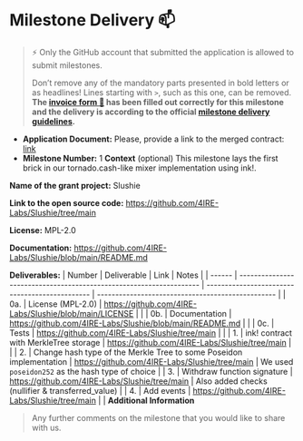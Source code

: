 # Milestone Delivery :mailbox:
> :zap: Only the GitHub account that submitted the application is allowed to submit milestones.
>
> Don’t remove any of the mandatory parts presented in bold letters or as headlines! Lines starting with `>`, such as this one, can be removed.
**The [invoice form :pencil:](https://docs.google.com/forms/d/e/1FAIpQLSfmNYaoCgrxyhzgoKQ0ynQvnNRoTmgApz9NrMp-hd8mhIiO0A/viewform) has been filled out correctly for this milestone and the delivery is according to the official [milestone delivery guidelines](https://github.com/w3f/Grants-Program/blob/master/docs/milestone-deliverables-guidelines.md).**
* **Application Document:** Please, provide a link to the merged contract: [link](https://github.com/w3f/Grants-Program/blob/master/applications/Slushie%20Mixer.md)
* **Milestone Number:** 1
**Context** (optional)
This milestone lays the first brick in our tornado.cash-like mixer implementation using ink!.

**Name of the grant project:** Slushie

**Link to the open source code:** https://github.com/4IRE-Labs/Slushie/tree/main

**License:** MPL-2.0

**Documentation:** https://github.com/4IRE-Labs/Slushie/blob/main/README.md 

**Deliverables:**
| Number | Deliverable                                                         | Link                                           | Notes                                             |
| ------ | ------------------------------------------------------------------- | ---------------------------------------------- | ------------------------------------------------- |
| 0a.    | License (MPL-2.0)                                                   | https://github.com/4IRE-Labs/Slushie/blob/main/LICENSE |                                                   |
| 0b.    | Documentation                                                       | https://github.com/4IRE-Labs/Slushie/blob/main/README.md |                                                   |
| 0c.    | Tests                                                               | https://github.com/4IRE-Labs/Slushie/tree/main |                                                   |
| 1.     | ink! contract with MerkleTree storage                               | https://github.com/4IRE-Labs/Slushie/tree/main |                                                   |
| 2.     | Change hash type of the Merkle Tree to some Poseidon implementation | https://github.com/4IRE-Labs/Slushie/tree/main | We used `poseidon252`  as the hash type of choice |
| 3.     | Withdraw function signature                                         | https://github.com/4IRE-Labs/Slushie/tree/main | Also added checks (nullifier & transferred_value)   |
| 4.     | Add events                                                          | https://github.com/4IRE-Labs/Slushie/tree/main |                                                   |
**Additional Information**
> Any further comments on the milestone that you would like to share with us.
